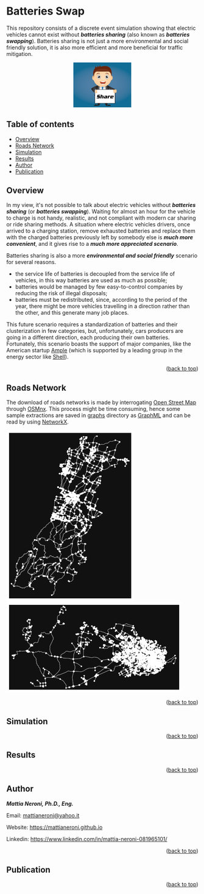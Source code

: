 # Batteries Swap

This repository consists of a discrete event simulation showing that electric vehicles cannot exist without ***batteries sharing*** (also known as ***batteries swapping***). Batteries sharing is not just a more environmental and social friendly solution, it is also more efficient and more beneficial for traffic mitigation.

<p align="center"><img src="/images/share.jpg" width="30%" height="30%"></p>

## Table of contents

- [Overview](#overview)
- [Roads Network](#roads-network)
- [Simulation](#simulation)
- [Results](#results)
- [Author](#author)
- [Publication](#publication)



## Overview

In my view, it's not possible to talk about electric vehicles without ***batteries sharing*** (or ***batteries swapping***). Waiting for almost an hour for the vehicle to charge is not handy, realistic, and not compliant with modern car sharing or ride sharing methods. 
A situation where electric vehicles drivers, once arrived to a charging station, remove exhausted batteries and replace them with the charged batteries previously left by somebody else is ***much more convenient***, and it gives rise to a ***much more appreciated scenario***.


Batteries sharing is also a more ***environmental and social friendly*** scenario for several reasons. 
- the service life of batteries is decoupled from the service life of vehicles, in this way batteries are used as much as possible; 
- batteries would be managed by few easy-to-control companies by reducing the risk of illegal disposals;
- batteries must be redistributed, since, according to the period of the year, there might be more vehicles travelling in a direction rather than the other, and this generate many job places.


This future scenario requires a standardization of batteries and their clusterization in few categories, but, unfortunately, cars producers are going in a different direction, each producing their own batteries. Fortunately, this scenario boasts the support of major companies, like the American startup [Ample](https://ample.com/) (which is supported by a leading group in the energy sector like [Shell](https://www.shell.com/)).

<p align="right">(<a href="#top">back to top</a>)</p>


## Roads Network

The download of roads networks is made by interrogating [Open Street Map](https://www.openstreetmap.org/#map=6/42.088/12.564) through [OSMnx](https://osmnx.readthedocs.io/en/stable/). This process might be time consuming, hence some sample extractions are saved in [graphs](/graphs/) directory as [GraphML](http://graphml.graphdrawing.org/) and can be read by using [NetworkX](https://networkx.org/).

![graph1](/images/graph1.png)  ![graph2](/images/graph2.png) 

<p align="right">(<a href="#top">back to top</a>)</p>


## Simulation

<p align="right">(<a href="#top">back to top</a>)</p>

## Results

<p align="right">(<a href="#top">back to top</a>)</p>

## Author

***Mattia Neroni, Ph.D., Eng.***

Email: mattianeroni@yahoo.it

Website: https://mattianeroni.github.io

Linkedin: https://www.linkedin.com/in/mattia-neroni-081965101/


<p align="right">(<a href="#top">back to top</a>)</p>

## Publication

<p align="right">(<a href="#top">back to top</a>)</p>
